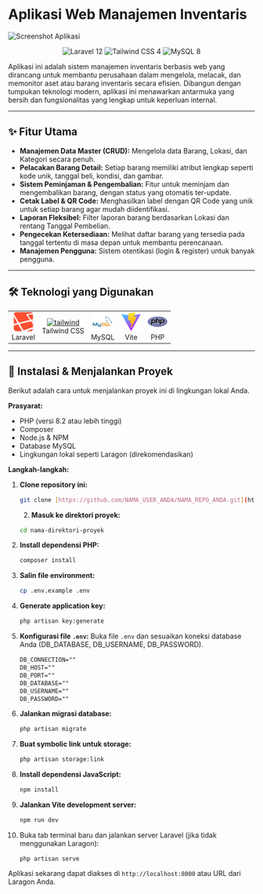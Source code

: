 # Aplikasi Web Manajemen Inventaris

![Screenshot Aplikasi](URL_SCREENSHOT_ANDA)

<p align="center">
  <img src="https://img.shields.io/badge/Laravel-12-FF2D20?style=for-the-badge&logo=laravel" alt="Laravel 12">
  <img src="https://img.shields.io/badge/Tailwind_CSS-4-38B2AC?style=for-the-badge&logo=tailwind-css" alt="Tailwind CSS 4">
  <img src="https://img.shields.io/badge/MySQL-8-4479A1?style=for-the-badge&logo=mysql" alt="MySQL 8">
</p>

Aplikasi ini adalah sistem manajemen inventaris berbasis web yang dirancang untuk membantu perusahaan dalam mengelola, melacak, dan memonitor aset atau barang inventaris secara efisien. Dibangun dengan tumpukan teknologi modern, aplikasi ini menawarkan antarmuka yang bersih dan fungsionalitas yang lengkap untuk keperluan internal.

---

## **✨ Fitur Utama**

* **Manajemen Data Master (CRUD):** Mengelola data Barang, Lokasi, dan Kategori secara penuh.
* **Pelacakan Barang Detail:** Setiap barang memiliki atribut lengkap seperti kode unik, tanggal beli, kondisi, dan gambar.
* **Sistem Peminjaman & Pengembalian:** Fitur untuk meminjam dan mengembalikan barang, dengan status yang otomatis ter-update.
* **Cetak Label & QR Code:** Menghasilkan label dengan QR Code yang unik untuk setiap barang agar mudah diidentifikasi.
* **Laporan Fleksibel:** Filter laporan barang berdasarkan Lokasi dan rentang Tanggal Pembelian.
* **Pengecekan Ketersediaan:** Melihat daftar barang yang tersedia pada tanggal tertentu di masa depan untuk membantu perencanaan.
* **Manajemen Pengguna:** Sistem otentikasi (login & register) untuk banyak pengguna.

---

## **🛠️ Teknologi yang Digunakan**

<table>
  <tr>
    <td align="center"><a href="https://laravel.com/" target="_blank"><img src="https://raw.githubusercontent.com/devicons/devicon/master/icons/laravel/laravel-plain.svg" alt="laravel" width="40" height="40"/></a><br>Laravel</td>
    <td align="center"><a href="https://tailwindcss.com/" target="_blank"><img src="https://tailwindcss.com/_next/static/media/tailwindcss-mark.d52e9897.svg" alt="tailwind" width="40" height="40"/></a><br>Tailwind CSS</td>
    <td align="center"><a href="https://www.mysql.com/" target="_blank"><img src="https://raw.githubusercontent.com/devicons/devicon/master/icons/mysql/mysql-original-wordmark.svg" alt="mysql" width="40" height="40"/></a><br>MySQL</td>
    <td align="center"><a href="https://vitejs.dev" target="_blank"><img src="https://raw.githubusercontent.com/devicons/devicon/master/icons/vitejs/vitejs-original.svg" alt="vite" width="40" height="40"/></a><br>Vite</td>
    <td align="center"><a href="https://www.php.net" target="_blank"><img src="https://raw.githubusercontent.com/devicons/devicon/master/icons/php/php-original.svg" alt="php" width="40" height="40"/></a><br>PHP</td>
  </tr>
</table>

---

## **🚀 Instalasi & Menjalankan Proyek**

Berikut adalah cara untuk menjalankan proyek ini di lingkungan lokal Anda.

**Prasyarat:**
* PHP (versi 8.2 atau lebih tinggi)
* Composer
* Node.js & NPM
* Database MySQL
* Lingkungan lokal seperti Laragon (direkomendasikan)

**Langkah-langkah:**

1.  **Clone repository ini:**
    ```bash
    git clone [https://github.com/NAMA_USER_ANDA/NAMA_REPO_ANDA.git](https://github.com/NAMA_USER_ANDA/NAMA_REPO_ANDA.git)
    ```
    2.  **Masuk ke direktori proyek:**
    ```bash
    cd nama-direktori-proyek
    ```

3.  **Install dependensi PHP:**
    ```bash
    composer install
    ```

4.  **Salin file environment:**
    ```bash
    cp .env.example .env
    ```

5.  **Generate application key:**
    ```bash
    php artisan key:generate
    ```

6.  **Konfigurasi file `.env`:**
    Buka file `.env` dan sesuaikan koneksi database Anda (DB_DATABASE, DB_USERNAME, DB_PASSWORD).
    ```env
    DB_CONNECTION=""
    DB_HOST=""
    DB_PORT=""
    DB_DATABASE=""
    DB_USERNAME=""
    DB_PASSWORD=""
    ```

7.  **Jalankan migrasi database:**
    ```bash
    php artisan migrate
    ```

8.  **Buat symbolic link untuk storage:**
    ```bash
    php artisan storage:link
    ```

9.  **Install dependensi JavaScript:**
    ```bash
    npm install
    ```

10. **Jalankan Vite development server:**
    ```bash
    npm run dev
    ```

11. Buka tab terminal baru dan jalankan server Laravel (jika tidak menggunakan Laragon):
    ```bash
    php artisan serve
    ```

Aplikasi sekarang dapat diakses di `http://localhost:8000` atau URL dari Laragon Anda.
